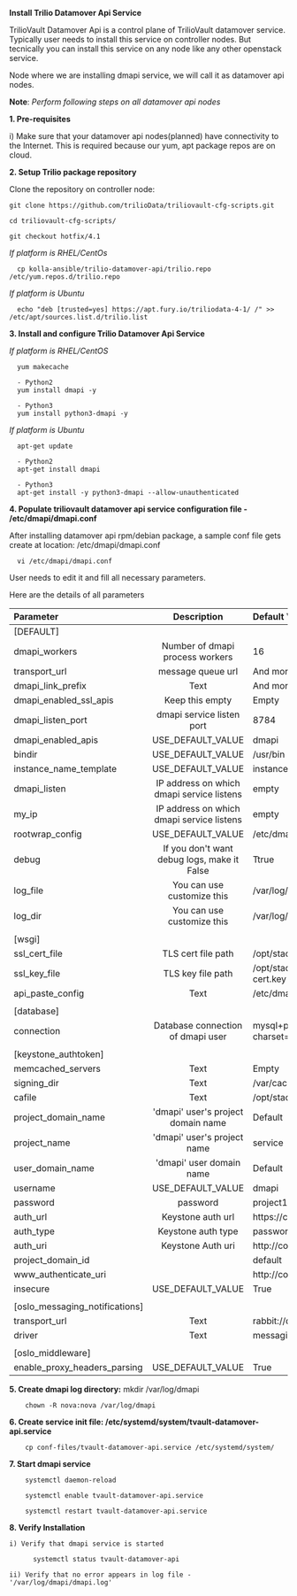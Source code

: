**Install Trilio Datamover Api Service**

TrilioVault Datamover Api is a control plane of TrilioVault datamover service.
Typically user needs to install this service on controller nodes. But tecnically you can install this service on any 
node like any other openstack service.

Node where we are installing dmapi service, we will call it as datamover api nodes. 


**Note**: *Perform following steps on all datamover api nodes*

**1. Pre-requisites**

  i) Make sure that your datamover api nodes(planned) have connectivity to the Internet.
  This is required because our yum, apt package repos are on cloud.

**2. Setup Trilio package repository**

Clone the repository on controller node:

    git clone https://github.com/trilioData/triliovault-cfg-scripts.git
   
    cd triliovault-cfg-scripts/
    
    git checkout hotfix/4.1
   
  *If platform is RHEL/CentOs*
  
      cp kolla-ansible/trilio-datamover-api/trilio.repo /etc/yum.repos.d/trilio.repo

  *If platform is Ubuntu*
  
      echo "deb [trusted=yes] https://apt.fury.io/triliodata-4-1/ /" >> /etc/apt/sources.list.d/trilio.list

**3. Install and configure Trilio Datamover Api Service**

   *If platform is RHEL/CentOS*
   
      yum makecache
      
      - Python2
      yum install dmapi -y
      
      - Python3
      yum install python3-dmapi -y
   
   *If platform is Ubuntu*
   
      apt-get update

      - Python2
      apt-get install dmapi
      
      - Python3
      apt-get install -y python3-dmapi --allow-unauthenticated
    
**4. Populate triliovault datamover api service configuration file - /etc/dmapi/dmapi.conf**

After installing datamover api rpm/debian package, a sample conf file gets create at location:
/etc/dmapi/dmapi.conf

      vi /etc/dmapi/dmapi.conf

User needs to edit it and fill all necessary parameters.

Here are the details of all parameters


| Parameter   | Description | Default Value |
| :---        |    :----:   |          :--- |
| [DEFAULT]     |        |    |
| dmapi_workers     | Number of dmapi process workers       | 16   |
| transport_url   | message queue url        | And more      |
| dmapi_link_prefix   | Text        | And more      |
| dmapi_enabled_ssl_apis   | Keep this empty        | Empty      |
| dmapi_listen_port   | dmapi service listen port        | 8784      |
| dmapi_enabled_apis   | USE_DEFAULT_VALUE        | dmapi      |
| bindir   | USE_DEFAULT_VALUE         | /usr/bin      |
| instance_name_template   | USE_DEFAULT_VALUE         | instance-%08x      |
| dmapi_listen  | IP address on which dmapi service listens        | empty      |
| my_ip   | IP address on which dmapi service listens       | empty     |
| rootwrap_config   | USE_DEFAULT_VALUE       | /etc/dmapi/rootwrap.conf      |
| debug   | If you don't want debug logs, make it False        | Ttrue      |
| log_file   | You can use customize this     | /var/log/dmapi/dmapi.log     |
| log_dir   |  You can use customize this       | /var/log/dmapi      |
|           |             |                       |
| [wsgi]                 |           |            |
| ssl_cert_file   | TLS cert file path        | /opt/stack/data/CA/int-ca/devstack-cert.crt      |
| ssl_key_file   | TLS key file path       | /opt/stack/data/CA/int-ca/private/devstack-cert.key      |
| api_paste_config   | Text        | /etc/dmapi/api-paste.ini      |
|           |             |                       |
| [database]   |         |       |
| connection   | Database connection of dmapi user        | mysql+pymysql://root:project1@127.0.0.1/dmapi?charset=utf8      |
|           |             |                       |
| [keystone_authtoken]   |        |      |
| memcached_servers   | Text        | Empty      |
| signing_dir   | Text        | /var/cache/dmapi      |
| cafile   | Text        | /opt/stack/data/ca-bundle.pem      |
| project_domain_name   | 'dmapi' user's project domain name        | Default      |
| project_name   | 'dmapi' user's project name        | service      |
| user_domain_name   | 'dmapi' user domain name       | Default      |
| username   |  USE_DEFAULT_VALUE  |   dmapi  |
| password   | password        |   project1    |
| auth_url   | Keystone auth url        | https://controller/identity      |
| auth_type   | Keystone auth type        | password      |
| auth_uri   | Keystone Auth uri        | http://controller:5000      |
| project_domain_id | |  default |
| www_authenticate_uri | |  http://controller:5000 |
| insecure   |  USE_DEFAULT_VALUE       | True      |
|           |             |                       |
| [oslo_messaging_notifications]   |       |       |
| transport_url   | Text        | rabbit://dmapi:password@localhost:5672      |
| driver   | Text        | messagingv2     |
|           |             |                       |
| [oslo_middleware]   |        |       |
| enable_proxy_headers_parsing   | USE_DEFAULT_VALUE        | True      |


**5. Create dmapi log directory:**
        mkdir /var/log/dmapi
     
        chown -R nova:nova /var/log/dmapi
    
**6. Create service init file: /etc/systemd/system/tvault-datamover-api.service**


        cp conf-files/tvault-datamover-api.service /etc/systemd/system/   
    
**7. Start dmapi service**

        systemctl daemon-reload
    
        systemctl enable tvault-datamover-api.service
          
        systemctl restart tvault-datamover-api.service
    
**8. Verify Installation**

    i) Verify that dmapi service is started
    
          systemctl status tvault-datamover-api
          
    ii) Verify that no error appears in log file - '/var/log/dmapi/dmapi.log'     
